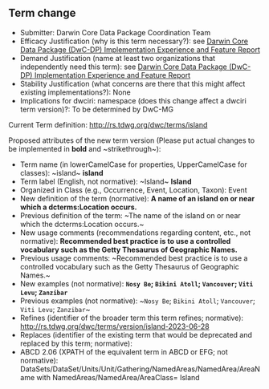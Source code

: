## Term change

* Submitter: Darwin Core Data Package Coordination Team
* Efficacy Justification (why is this term necessary?): see [Darwin Core Data Package (DwC-DP) Implementation Experience and Feature Report](https://gbif.github.io/dwc-dp/docs/dwc_dp_implementation_feature_reports.pdf)
* Demand Justification (name at least two organizations that independently need this term): see [Darwin Core Data Package (DwC-DP) Implementation Experience and Feature Report](https://gbif.github.io/dwc-dp/docs/dwc_dp_implementation_feature_reports.pdf)
* Stability Justification (what concerns are there that this might affect existing implementations?): None
* Implications for dwciri: namespace (does this change affect a dwciri term version)?: To be determined by DwC-MG

Current Term definition: http://rs.tdwg.org/dwc/terms/island

Proposed attributes of the new term version (Please put actual changes to be implemented in **bold** and ~strikethrough~):

* Term name (in lowerCamelCase for properties, UpperCamelCase for classes): ~island~ **island**
* Term label (English, not normative): ~Island~ **Island**
* Organized in Class (e.g., Occurrence, Event, Location, Taxon): Event
* New definition of the term (normative): **A name of an island on or near which a dcterms:Location occurs.**
* Previous definition of the term: ~The name of the island on or near which the dcterms:Location occurs.~
* New usage comments (recommendations regarding content, etc., not normative): **Recommended best practice is to use a controlled vocabulary such as the Getty Thesaurus of Geographic Names.** 
* Previous usage comments: ~Recommended best practice is to use a controlled vocabulary such as the Getty Thesaurus of Geographic Names.~
* New examples (not normative): **`Nosy Be`; `Bikini Atoll`; `Vancouver`; `Viti Levu`; `Zanzibar`**
* Previous examples (not normative): ~`Nosy Be`; `Bikini Atoll`; `Vancouver`; `Viti Levu`; `Zanzibar`~
* Refines (identifier of the broader term this term refines; normative): http://rs.tdwg.org/dwc/terms/version/island-2023-06-28
* Replaces (identifier of the existing term that would be deprecated and replaced by this term; normative): 
* ABCD 2.06 (XPATH of the equivalent term in ABCD or EFG; not normative): DataSets/DataSet/Units/Unit/Gathering/NamedAreas/NamedArea/AreaName with NamedAreas/NamedArea/AreaClass= Island
